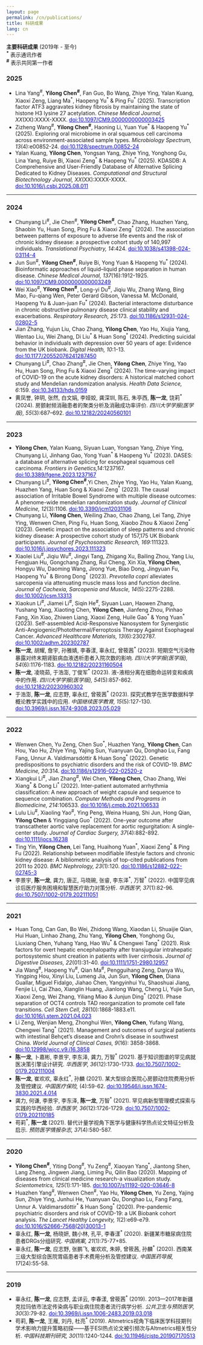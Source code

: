 ```yaml
---
layout: page
permalink: /cn/publications/
title: 科研成果
lang: cn
---
```


**主要科研成果** (2019年 - 至今)<br>
**<sup>\*</sup>** 表示通讯作者<br>
**<sup>\#</sup>** 表示共同第一作者<br>

### 2025
- Lina Yang<sup>\#</sup>,  **Yilong Chen<sup>\#</sup>**, Fan Guo, Bo Wang, Zhiye Ying, Yalan Kuang, Xiaoxi Zeng, Liang Ma<sup>\*</sup>, Haopeng Yu<sup>\*</sup> & Ping Fu<sup>\*</sup> (2025). Transcription factor ATF3 aggravates kidney fibrosis by maintaining the state of histone H3 lysine 27 acetylation. *Chinese Medical Journal, XX*(XX):XXXX-XXXX. <a href="https://journals.lww.com/cmj/fulltext/9900/transcription_factor_atf3_aggravates_kidney.1416.aspx" style="color:#0000FF;">doi:10.1097/CM9.0000000000003425</a>
- Zizheng Wang<sup>\#</sup>,  **Yilong Chen<sup>\#</sup>**, Haoning Li, Yuan Yue<sup>\*</sup> & Haopeng Yu<sup>\*</sup> (2025). Exploring oral microbiome in oral squamous cell carcinoma across environment-associated sample types. *Microbiology Spectrum, 13*(4):e00852-24. <a href="https://journals.asm.org/doi/10.1128/spectrum.00852-24" style="color:#0000FF;">doi:10.1128/spectrum.00852-24</a>
- Yalan Kuang,  **Yilong Chen**, Yongsan Yang, Zhiye Ying, Yonghong Gu, Lina Yang, Ruiye Bi, Xiaoxi Zeng<sup>\*</sup> & Haopeng Yu<sup>\*</sup> (2025). KDASDB: A Comprehensive and User-Friendly Database of Alternative Splicing Dedicated to Kidney Diseases. *Computational and Structural Biotechnology Journal, XX*(XX):XXXX-XXXX. <a href="https://doi.org/10.1016/j.csbj.2025.08.011" style="color:#0000FF;">doi:10.1016/j.csbj.2025.08.011</a>

---
### 2024
- Chunyang Li<sup>\#</sup>, Jie Chen<sup>\#</sup>,  **Yilong Chen<sup>\#</sup>**, Chao Zhang, Huazhen Yang, Shaobin Yu, Huan Song, Ping Fu & Xiaoxi Zeng<sup>\*</sup> (2024). The association between patterns of exposure to adverse life events and the risk of chronic kidney disease: a prospective cohort study of 140,997 individuals. *Translational Psychiatry, 14*:424. <a href="https://doi.org/10.1038/s41398-024-03114-4" style="color:#0000FF;">doi:10.1038/s41398-024-03114-4</a>
- Jun Sun<sup>\#</sup>,  **Yilong Chen<sup>\#</sup>**, Ruiye Bi, Yong Yuan & Haopeng Yu<sup>\*</sup> (2024). Bioinformatic approaches of liquid–liquid phase separation in human disease. *Chinese Medical Journal, 137*(16):1912-1925. <a href="https://journals.lww.com/cmj/fulltext/2024/08200/bioinformatic_approaches_of_liquid_liquid_phase.4.aspx" style="color:#0000FF;">doi:10.1097/CM9.0000000000003249</a>
- Wei Xiao<sup>\#</sup>,  **Yilong Chen<sup>\#</sup>**, Long-yi Du<sup>\#</sup>, Jiqiu Wu, Zhang Wang, Bing Mao, Fu-qiang Wen, Peter Gerard Gibson, Vanessa M. McDonald, Haopeng Yu & Juan-juan Fu<sup>\*</sup> (2024). Bacterial interactome disturbance in chronic obstructive pulmonary disease clinical stability and exacerbations. *Respiratory Research, 25*:173. <a href="https://doi.org/10.1186/s12931-024-02802-5" style="color:#0000FF;">doi:10.1186/s12931-024-02802-5</a>
- Jian Zhang, Yujun Liu, Chao Zhang, **Yilong Chen**, Yao Hu, Xiujia Yang, Wentao Liu, Wei Zhang, Di Liu<sup>\*</sup> & Huan Song<sup>\*</sup> (2024). Predicting suicidal behavior in individuals with depression over 50 years of age: Evidence from the UK biobank. *Digital Health, 10*:1-13. <a href="https://doi.org/10.1177/20552076241287450" style="color:#0000FF;">doi:10.1177/20552076241287450</a>
- Chunyang Li<sup>\#</sup>,  Chao Zhang<sup>\#</sup>, Jie Chen, **Yilong Chen**, Zhiye Ying, Yao Hu, Huan Song, Ping Fu & Xiaoxi Zeng<sup>\*</sup> (2024). The time-varying impact of COVID-19 on the acute kidney disorders: A historical matched cohort study and Mendelian randomization analysis. *Health Data Science, 6*:159. <a href="https://spj.science.org/doi/10.34133/hds.0159" style="color:#0000FF;">doi:10.34133/hds.0159</a>
- 黄凤誉, 钟玥, 张然, 白文娟, 李娅姣, 龚深圳, 陈石, 朱亭西, **陈一龙**, 饶莉<sup>\*</sup> (2024). 房颤射频消融患者的聚类分析及消融成功率评价. *四川大学学报(医学版), 55*(3):687–692. <a href="https://ykxb.scu.edu.cn/article/doi/10.12182/20240560101" style="color:#0000FF;">doi:10.12182/20240560101</a>

---
### 2023
- **Yilong Chen**, Yalan Kuang, Siyuan Luan, Yongsan Yang, Zhiye Ying, Chunyang Li, Jinhang Gao, Yong Yuan<sup>\*</sup> & Haopeng Yu<sup>\*</sup> (2023). DASES: a database of alternative splicing for esophageal squamous cell carcinoma. *Frontiers in Genetics,14*:1237167. <a href="https://doi.org/10.3389/fgene.2023.1237167" style="color:#0000FF;">doi:10.3389/fgene.2023.1237167</a>
- Chunyang Li<sup>\#</sup>, **Yilong Chen<sup>\#</sup>**,Yi Chen, Zhiye Ying, Yao Hu, Yalan Kuang, Huazhen Yang, Huan Song & Xiaoxi Zeng<sup>\*</sup> (2023). The causal association of Irritable Bowel Syndrome with multiple disease outcomes: A phenome-wide mendelian randomization study. *Journal of Clinical Medicine, 12*(3):1106. <a href="https://doi.org/10.3390/jcm12031106" style="color:#0000FF;">doi:10.3390/jcm12031106</a>
- Chunyang Li, **Yilong Chen**, Weiling Zhao, Chao Zhang, Lei Tang, Zhiye Ying, Wenwen Chen, Ping Fu, Huan Song, Xiaobo Zhou & Xiaoxi Zeng<sup>\*</sup> (2023). Genetic impact on the association of sleep patterns and chronic kidney disease: A prospective cohort study of 157,175 UK Biobank participants. *Journal of Psychosomatic Research, 169*:111323. <a href="https://doi.org/10.1016/j.jpsychores.2023.111323" style="color:#0000FF;">doi:10.1016/j.jpsychores.2023.111323</a>
- Xiaolei Liu<sup>\#</sup>, Jiqiu Wu<sup>\#</sup>, Jingyi Tang, Zhigang Xu, Bailing Zhou, Yang Liu, Fengjuan Hu, Gongchang Zhang, Rui Cheng, Xin Xia, **Yilong Chen**, Hongyu Wu, Daoming Wang, Jirong Yue, Biao Dong, Jingyuan Fu, Haopeng Yu<sup>\*</sup> & Birong Dong<sup>\*</sup> (2023). *Prevotella copri* alleviates sarcopenia via attenuating muscle mass loss and function decline. *Journal of Cachexia, Sarcopenia and Muscle, 14*(5):2275-2288. <a href="https://doi.org/10.1002/jcsm.13313" style="color:#0000FF;">doi:10.1002/jcsm.13313</a>
- Xiaokun Li<sup>\#</sup>, Jiamei Li<sup>\#</sup>, Siqin He<sup>\#</sup>, Siyuan Luan, Haowen Zhang, Yushang Yang, Xiaoting Chen, **Yilong Chen**, Jianfeng Zhou, Pinhao Fang, Xin Xiao, Zhiwen Liang, Xiaoxi Zeng, Huile Gao<sup>\*</sup> & Yong Yuan<sup>\*</sup> (2023). Self-assembled Acid-Responsive Nanosystem for Synergistic Anti-Angiogenic/Photothermal/Ferroptosis Therapy Against Esophageal Cancer. *Advanced Healthcare Materials, 13*(6):2302787. <a href="https://doi.org/10.1002/adhm.202302787" style="color:#0000FF;">doi:10.1002/adhm.202302787</a>
- **陈一龙**, 胡耀, 詹宇, 孙雅婧, 李春漾, 辜永红, 曾筱茜<sup>\*</sup> (2023). 短期空气污染物暴露对终末期肾脏病血液透析患者入院次数的影响. *四川大学学报(医学版), 54*(6):1176-1183. <a href="https://ykxb.scu.edu.cn/article/doi/10.12182/20231160504" style="color:#0000FF;">doi:10.12182/20231160504</a>
- **陈一龙**, 凌晓茹, 于浩澎, 丁俊军<sup>\*</sup> (2023). 液-液相分离在细胞命运转变和疾病中的作用. *四川大学学报(医学版), 54*(5):857-862. <a href="https://ykxb.scu.edu.cn/article/doi/10.12182/20230960302" style="color:#0000FF;">doi:10.12182/20230960302</a>
- 于浩澎, **陈一龙**, 应志野, 辜永红, 曾筱茜<sup>\*</sup> (2023). 探究式教学在医学数据科学概论教学实践中的应用. *中国继续医学教育, 15*(5):127-130. <a href="https://d.wanfangdata.com.cn/periodical/zgjxyxjy202305029" style="color:#0000FF;">doi:10.3969/j.issn.1674-9308.2023.05.029</a><br>

---
### 2022
- Wenwen Chen, Yu Zeng, Chen Suo<sup>\*</sup>, Huazhen Yang, **Yilong Chen**, Can Hou, Yao Hu, Zhiye Ying, Yajing Sun, Yuanyuan Qu, Donghao Lu, Fang Fang, Unnur A. Valdimarsdóttir & Huan Song<sup>\*</sup> (2022). Genetic predispositions to psychiatric disorders and the risk of COVID-19. *BMC Medicine, 20*:314. <a href="https://doi.org/10.1186/s12916-022-02520-z" style="color:#0000FF;">doi:10.1186/s12916-022-02520-z</a>
- Xiangkui Li<sup>\#</sup>, Jian Zhang<sup>\#</sup>, Wei Chen, **Yilong Chen**, Chao Zhang, Wei Xiang<sup>\*</sup> & Dong Li<sup>\*</sup> (2022). Inter-patient automated arrhythmia classification: A new approach of weight capsule and sequence to sequence combination. *Computer Methods and Programs in Biomedicine, 214*:106533. <a href="https://doi.org/10.1016/j.cmpb.2021.106533" style="color:#0000FF;">doi:10.1016/j.cmpb.2021.106533</a>
- Lulu Liu<sup>#</sup>, Xiaoling Yao<sup>#</sup>, Ying Peng, Weina Huang, Shi Jun, Hong Qian, **Yilong Chen** & Yingqiang Guo<sup>\*</sup> (2022). One-year outcome after transcatheter aortic valve replacement for aortic regurgitation: A single-center study. *Journal of Cardiac Surgery, 37*(4):882-892. <a href="https://doi.org/10.1111/jocs.16238" style="color:#0000FF;">doi:10.1111/jocs.16238</a>
- Ting Yin, **Yilong Chen**, Lei Tang, Huaihong Yuan<sup>\*</sup>, Xiaoxi Zeng<sup>\*</sup> & Ping Fu (2022). Relationship between modifiable lifestyle factors and chronic kidney disease: A bibliometric analysis of top-cited publications from 2011 to 2020. *BMC Nephrology, 23*(1):120. <a href="https://doi.org/10.1186/s12882-022-02745-3" style="color:#0000FF;">doi:10.1186/s12882-022-02745-3</a>
- 李景宇, **陈一龙**, 龚力, 唐正, 马晓碗, 张睿, 李东泽<sup>\*</sup>, 万智<sup>\*</sup> (2022). 中国罕见病诊后医疗服务困境和智慧医疗助力对策分析. *华西医学, 37*(1):82-96. <a href="http://www.wcjm.org/article/10.7507/1002-0179.202111051" style="color:#0000FF;">doi:10.7507/1002-0179.202111051</a><br>

---
### 2021
- Huan Tong, Can Gan, Bo Wei, Zhidong Wang, Xiaodan Li, Shuaijie Qian, Hui Huan, Linhao Zhang, Zhu Yang, **Yilong Chen**, Yonghong Gu, Liuxiang Chen, Yuhang Yang, Hao Wu<sup>\*</sup> & Chengwei Tang<sup>\*</sup> (2021). Risk factors for overt hepatic encephalopathy after transjugular intrahepatic portosystemic shunt creation in patients with liver cirrhosis. *Journal of Digestive Diseases, 22*(01):31-40. <a href="https://doi.org/10.1111/1751-2980.12957" style="color:#0000FF;">doi:10.1111/1751-2980.12957</a>
- Jia Wang<sup>#</sup>, Haopeng Yu<sup>#</sup>, Qian Ma<sup>#</sup>, Pengguihang Zeng, Danya Wu, Yingping Hou, Xinyi Liu, Lumeng Jia, Jun Sun, **Yilong Chen**, Diana Guallar, Miguel Fidalgo, Jiahao Chen, Yangyinhui Yu, Shaoshuai Jiang, Fenjie Li, Cai Zhao, Xianglin Huang, Jianlong Wang, Cheng Li, Yujie Sun, Xiaoxi Zeng, Wei Zhang, Yiliang Miao & Junjun Ding<sup>\*</sup> (2021). Phase separation of OCT4 controls TAD reorganization to promote cell fate transitions. *Cell Stem Cell, 28*(10):1868-1883.e11. <a href="https://doi.org/10.1016/j.stem.2021.04.023" style="color:#0000FF;">doi:10.1016/j.stem.2021.04.023</a>
- Li Zeng, Wenjian Meng, Zhonghui Wen, **Yilong Chen**, Yufang Wang, Chengwei Tang<sup>\*</sup> (2021). Management and outcomes of surgical patients with intestinal Behçet’s disease and Crohn’s disease in southwest China. *World Journal of Clinical Cases, 9*(16): 3858-3868. <a href="https://doi.org/10.12998/wjcc.v9.i16.3858" style="color:#0000FF;">doi:10.12998/wjcc.v9.i16.3858</a>
- **陈一龙**, 卜嘉彬, 李景宇, 李东泽, 龚力, 万智<sup>\*</sup> (2021). 基于知识图谱的罕见病就医决策引擎设计研究. *华西医学, 36*(12):1730-1733. <a href="http://www.wcjm.org/article/10.7507/1002-0179.202111004" style="color:#0000FF;">doi:10.7507/1002-0179.202111004</a>
- **陈一龙**, 崔欢欢, 辜永红<sup>\*</sup>, 孙麟 (2021). 某大型综合医院心房颤动住院费用分析及管控建议. *中国医疗保险,* (4):59-62. <a href="https://d.wanfangdata.com.cn/periodical/zgylbx202104022" style="color:#0000FF;">doi:10.19546/j.issn.1674-3830.2021.4.014</a>
- 龚力, 何谦, 李景宇, 李东泽, **陈一龙**, 万智<sup>\*</sup> (2021). 罕见病新型管理模式探索与实践的华西经验. *华西医学, 36*(12):1726-1729. <a href="http://www.wcjm.org/article/10.7507/1002-0179.202110185" style="color:#0000FF;">doi:10.7507/1002-0179.202110185</a>
- 苟莉<sup>\*</sup>, **陈一龙** (2021). 替代计量学视角下医学与健康科学热点论文特征分析及启示. *预防医学情报杂志, 37*(4):580-587. <br>

---
### 2020
- **Yilong Chen<sup>#</sup>**, Yiting Dong<sup>#</sup>, Yu Zeng<sup>#</sup>, Xiaoyan Yang<sup>\*</sup>, Jiantong Shen, Lang Zheng, Jingwen Jiang, Liming Pu, Qilin Bao (2020). Mapping of diseases from clinical medicine research-a visualization study. *Scientometrics, 125*(1):171-185. <a href="https://doi.org/10.1007/s11192-020-03646-8" style="color:#0000FF;">doi:10.1007/s11192-020-03646-8</a>
- Huazhen Yang<sup>#</sup>, Wenwen Chen<sup>#</sup>, Yao Hu, **Yilong Chen**, Yu Zeng, Yajing Sun, Zhiye Ying, Junhui He, Yuanyuan Qu, Donghao Lu, Fang Fang, Unnur A. Valdimarsdóttir<sup>\*</sup> & Huan Song<sup>\*</sup> (2020). Pre-pandemic psychiatric disorders and risk of COVID-19: a UK Biobank cohort analysis. *The Lancet Healthy Longevity, 1*(2):e69-e79. <a href="https://doi.org/10.1016/S2666-7568(20)30013-1" style="color:#0000FF;">doi:10.1016/S2666-7568(20)30013-1</a>
- 辜永红, **陈一龙**, 杨晓妍, 魏小林, 孔平, 李春漾<sup>\*</sup> (2020). 新疆某市糖尿病住院患者DRGs分组研究. *中国病案, 21*(1):75-77+85.
- 辜永红, **陈一龙**, 应志野, 张鹏飞, 崔欢欢, 朱婷, 曾筱茜, 孙麟<sup>\*</sup> (2020). 西南某三级大型综合医院胃癌患者手术费用分析及管控建议. *中国医药导报, 17*(24):55-58. <br>

---
### 2019
- 辜永红, **陈一龙**, 应志野, 孟详云, 李春漾, 曾筱茜<sup>\*</sup> (2019). 2013—2017年新疆克拉玛依市法定传染病与职业病住院患者流行病学分析. *公共卫生与预防医学, 30*(3):79-82. <a href="http://www.cqvip.com/qk/96901a/20193/7002255868.html" style="color:#0000FF;">doi:10.3969/j.issn.1006-2483.2019.03.018</a>
- 苟莉, **陈一龙**, 王雁, 刘丹, 杜亮<sup>\*</sup> (2019). Altmetrics视角下临床医学科技期刊学术影响力提升策略初探——基于ESI热点论文被引频次与Altmetrics相关性分析. *中国科技期刊研究, 30*(11):1240-1244. <a href="https://www.cjstp.cn/CN/10.11946/cjstp.201907170513" style="color:#0000FF;">doi:10.11946/cjstp.201907170513</a>
  <br>
